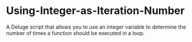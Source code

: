 # Using-Integer-as-Iteration-Number
A Deluge script that allows you to use an integer variable to determine the number of times a function should be executed in a loop.
